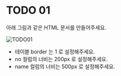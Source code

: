 ﻿TODO 01
========
아래 그림과 같은 HTML 문서를 만들어주세요.

![TODO01](https://github.com/ByungChangYoo/clipsoft/blob/master/javascript/01/todo/images/todo_01.png)

* 테이블 border 는 1 로 설정해주세요.
* no 컬럼의 너비는 200px 로 설정해주세요.
* name 컬럼의 너비는 500px 로 설정해주세요.




